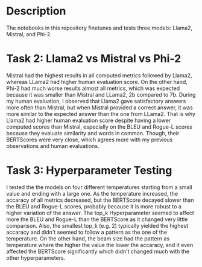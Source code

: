 # Description
The notebooks in this repository finetunes and tests three models: Llama2, Mistral, and Phi-2.

# Task 2: Llama2 vs Mistral vs Phi-2

Mistral had the highest results in all computed metrics followed by Llama2, whereas LLama2 had higher human evaluation score. 
On the other hand, Phi-2 had much worse results almost all metrics, which was expected because it was smaller than Mistral and LLama2, 2b compared to 7b. 
During my human evaluation, I observed that Llama2 gave satisfactory answers more often than Mistral, but when Mistral provided a correct answer, it was more similar to the expected answer than the one from LLama2.
That is why Llama2 had higher human evaluation score despite having a lower computed scores than Mistral, especially on the BLEU and Rogue-L scores because they evaluate similarity and words in common. 
Though, their BERTScores were very close, which agrees more with my previous observations and human evaluations.

# Task 3: Hyperparameter Testing

I tested the the models on four different temperatures starting from a small value and ending with a large one. 
As the temperature increased, the accaracy of all metrics decreased, but the BERTScore decayed slower than the BLEU and Rogue-L scores, probably because it is more robust to a higher variation of the answer.
The top_k Hyperparameter seemed to affect more the BLEU and Rogue-L than the BERTScore as it changed very little comparison. Also, the smallest top_k (e.g. 2) typically yielded the highest accaracy and didn't seemed to follow a pattern as the one of the temperature.
On the other hand, the beam size had the pattern as temperature where the higher the value the lower the accaracy, and it even affected the BERTScore significantly which didn't changed much with the other hyperparameters.
